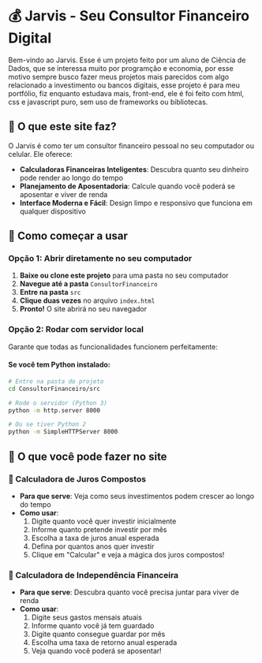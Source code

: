 # 💰 Jarvis - Seu Consultor Financeiro Digital

Bem-vindo ao Jarvis. Esse é um projeto feito por um aluno de Ciência de Dados, que se interessa muito por programção e economia, por esse motivo sempre busco fazer meus projetos mais parecidos com algo relacionado a investimento ou bancos digitais, esse projeto é para meu portfólio, fiz enquanto estudava mais, front-end, ele é foi feito com html, css e javascript puro, sem uso de frameworks ou bibliotecas.

## 🎯 O que este site faz?

O Jarvis é como ter um consultor financeiro pessoal no seu computador ou celular. Ele oferece:

- **Calculadoras Financeiras Inteligentes**: Descubra quanto seu dinheiro pode render ao longo do tempo
- **Planejamento de Aposentadoria**: Calcule quando você poderá se aposentar e viver de renda
- **Interface Moderna e Fácil**: Design limpo e responsivo que funciona em qualquer dispositivo

## 🚀 Como começar a usar

### Opção 1: Abrir diretamente no seu computador

1. **Baixe ou clone este projeto** para uma pasta no seu computador
2. **Navegue até a pasta** `ConsultorFinanceiro`
3. **Entre na pasta** `src`
4. **Clique duas vezes** no arquivo `index.html`
5. **Pronto!** O site abrirá no seu navegador

### Opção 2: Rodar com servidor local

Garante que todas as funcionalidades funcionem perfeitamente:

#### Se você tem Python instalado:
```bash
# Entre na pasta do projeto
cd ConsultorFinanceiro/src

# Rode o servidor (Python 3)
python -m http.server 8000

# Ou se tiver Python 2
python -m SimpleHTTPServer 8000
```

## 📱 O que você pode fazer no site

### 🧮 Calculadora de Juros Compostos
- **Para que serve**: Veja como seus investimentos podem crescer ao longo do tempo
- **Como usar**:
  1. Digite quanto você quer investir inicialmente
  2. Informe quanto pretende investir por mês
  3. Escolha a taxa de juros anual esperada
  4. Defina por quantos anos quer investir
  5. Clique em "Calcular" e veja a mágica dos juros compostos!

### 💎 Calculadora de Independência Financeira
- **Para que serve**: Descubra quanto você precisa juntar para viver de renda
- **Como usar**:
  1. Digite seus gastos mensais atuais
  2. Informe quanto você já tem guardado
  3. Digite quanto consegue guardar por mês
  4. Escolha uma taxa de retorno anual esperada
  5. Veja quando você poderá se aposentar!
